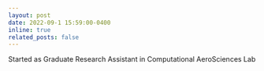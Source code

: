 ```yaml
---
layout: post
date: 2022-09-1 15:59:00-0400
inline: true
related_posts: false
---
```


Started as Graduate Research Assistant in Computational AeroSciences Lab 